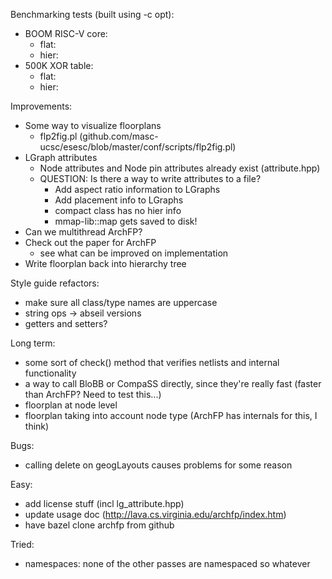 Benchmarking tests (built using -c opt):
 - BOOM RISC-V core:
   - flat:
   - hier:
 - 500K XOR table:
   - flat:
   - hier:

 Improvements:
 - Some way to visualize floorplans
   - flp2fig.pl (github.com/masc-ucsc/esesc/blob/master/conf/scripts/flp2fig.pl)
 - LGraph attributes
   - Node attributes and Node pin attributes already exist (attribute.hpp)
   - QUESTION: Is there a way to write attributes to a file?
     - Add aspect ratio information to LGraphs
     - Add placement info to LGraphs
     - compact class has no hier info
     - mmap-lib::map gets saved to disk!
 - Can we multithread ArchFP?
 - Check out the paper for ArchFP
   - see what can be improved on implementation
 - Write floorplan back into hierarchy tree

Style guide refactors:
 - make sure all class/type names are uppercase
 - string ops -> abseil versions
 - getters and setters?

Long term:
 - some sort of check() method that verifies netlists and internal functionality
 - a way to call BloBB or CompaSS directly, since they're really fast (faster than ArchFP? Need to test this...)
 - floorplan at node level
 - floorplan taking into account node type (ArchFP has internals for this, I think)

Bugs:
 - calling delete on geogLayouts causes problems for some reason

Easy:
 - add license stuff (incl lg_attribute.hpp)
 - update usage doc (http://lava.cs.virginia.edu/archfp/index.htm)
 - have bazel clone archfp from github

Tried:
 - namespaces: none of the other passes are namespaced so whatever
